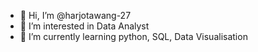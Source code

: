 - 👋 Hi, I’m @harjotawang-27
- 👀 I’m interested in Data Analyst
- 🌱 I’m currently learning python, SQL, Data Visualisation


<!---
harjotawang-27/harjotawang-27 is a ✨ special ✨ repository because its `README.md` (this file) appears on your GitHub profile.
You can click the Preview link to take a look at your changes.
--->
